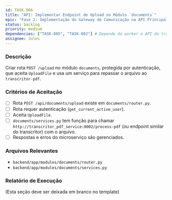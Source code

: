 ```yaml
---
id: TASK-006
title: "API: Implementar Endpoint de Upload no Módulo `documents`"
epic: "Fase 2: Implementação do Gateway de Comunicação na API Principal"
status: backlog
priority: medium
dependencies: ["TASK-005", "TASK-002"] # Depende do worker e API do transcritor estarem prontos para receber
assignee: Jules
---
```


### Descrição

Criar rota `POST /upload` no módulo `documents`, protegida por autenticação, que aceita `UploadFile` e usa um serviço para repassar o arquivo ao `transcritor-pdf`.

### Critérios de Aceitação

- [ ] Rota `POST /api/documents/upload` existe em `documents/router.py`.
- [ ] Rota requer autenticação (`get_current_active_user`).
- [ ] Aceita `UploadFile`.
- [ ] `documents/services.py` tem função para chamar `http://transcritor_pdf_service:8002/process-pdf` (ou endpoint similar do transcritor) com o arquivo.
- [ ] Respostas e erros do microserviço são gerenciados.

### Arquivos Relevantes

* `backend/app/modules/documents/router.py`
* `backend/app/modules/documents/services.py`

### Relatório de Execução

(Esta seção deve ser deixada em branco no template)

